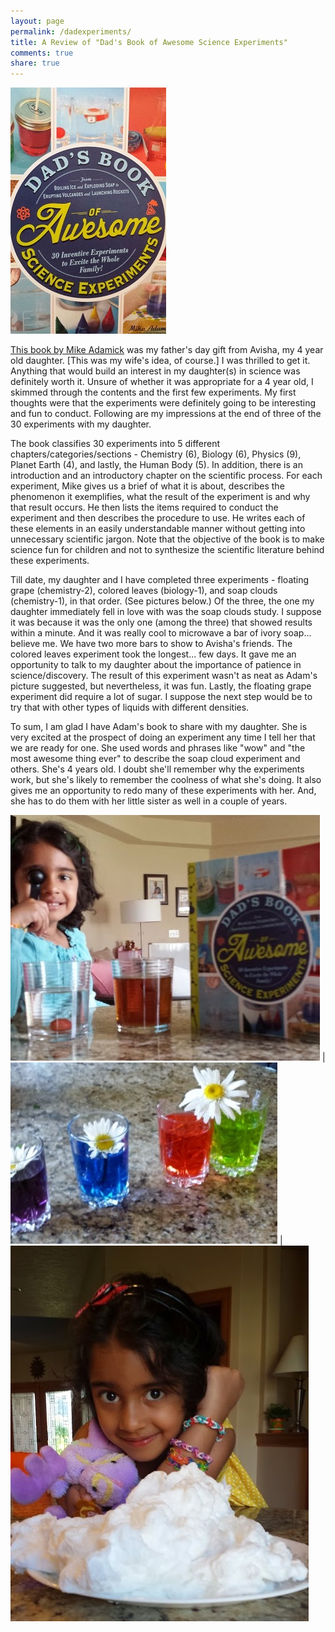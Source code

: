 ```yaml
---
layout: page
permalink: /dadexperiments/
title: A Review of "Dad's Book of Awesome Science Experiments"
comments: true
share: true
---
```

![cover](/img/2014-06-26-dadexperiments/cover.jpg) 

[This book by Mike Adamick](http://www.amazon.com/Dads-Book-Awesome-Science-Experiments/dp/1440570779/ref=la_B00DNH13DA_1_1?s=books&ie=UTF8&qid=1403814418&sr=1-1) was my father's day gift from Avisha, my 4 year old daughter.  [This was my wife's idea, of course.] I was thrilled to get it. Anything that would build an interest in my daughter(s) in science was definitely worth it. Unsure of whether it was appropriate for a 4 year old, I skimmed through the contents and the first few experiments. My first thoughts were that the experiments were definitely going to be interesting and fun to conduct. Following are my impressions at the end of three of the 30 experiments with my daughter.

The book classifies 30 experiments into 5 different chapters/categories/sections - Chemistry (6), Biology (6), Physics (9), Planet Earth (4), and lastly, the Human Body (5). In addition, there is an introduction and an introductory chapter on the scientific process. For each experiment, Mike gives us a brief of what it is about, describes the phenomenon it exemplifies, what the result of the experiment is and why that result occurs. He then lists the items required to conduct the experiment and then describes the procedure to use. He writes each of these elements in an easily understandable manner without getting into unnecessary scientific jargon. Note that the objective of the book is to make science fun for children and not to synthesize the scientific literature behind these experiments.    

Till date, my daughter and I have completed three experiments - floating grape (chemistry-2), colored leaves (biology-1), and soap clouds (chemistry-1), in that order. (See pictures below.) Of the three, the one my daughter immediately fell in love with was the soap clouds study. I suppose it was because it was the only one (among the three) that showed results within a minute. And it was really cool to microwave a bar of ivory soap... believe me. We have two more bars to show to Avisha's friends. The colored leaves experiment took the longest... few days. It gave me an opportunity to talk to my daughter about the importance of patience in science/discovery. The result of this experiment wasn't as neat as Adam's picture suggested, but nevertheless, it was fun. Lastly, the floating grape experiment did require a lot of sugar. I suppose the next step would be to try that with other types of liquids with different densities.

To sum, I am glad I have Adam's book to share with my daughter. She is very excited at the prospect of doing an experiment any time I tell her that we are ready for one. She used words and phrases like "wow" and "the most awesome thing ever" to describe the soap cloud experiment and others. She's 4 years old. I doubt she'll remember why the experiments work, but she's likely to remember the coolness of what she's doing. It also gives me an opportunity to redo many of these experiments with her. And, she has to do them with her little sister as well in a couple of years. 

![floatinggrapes](/img/2014-06-26-dadexperiments/floatinggrapes.jpg)   | ![coloredleaves](/img/2014-06-26-dadexperiments/coloredleaves.jpg)  | 
![soapcloud](/img/2014-06-26-dadexperiments/soapcloud.jpg) 




